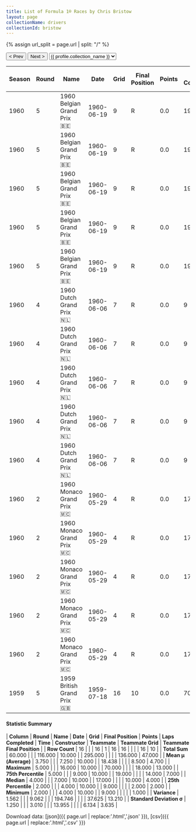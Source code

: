 ```yaml
---
title: List of Formula 1® Races by Chris Bristow
layout: page
collectionName: drivers
collectionId: bristow
---
```


{% assign url_split = page.url | split: "/" %}
<div id="collection-navigation">
<button onclick="selector.options[selector.selectedIndex-1].value && (window.location = selector.options[selector.selectedIndex-1].value);">&lt; Prev</button>
<button onclick="selector.options[selector.selectedIndex+1].value && (window.location = selector.options[selector.selectedIndex+1].value);">Next &gt;</button>
<select id="selector" onchange="this.options[this.selectedIndex].value && (window.location = this.options[this.selectedIndex].value);">
  {% for collectionId in site.data[page.collectionName].refs %}
    {% if collectionId == page.collectionId %}
      {% assign selected = "selected" %}
    {% else %}
      {% assign selected = "" %}
    {% endif %}
    {% assign profile = site.data[page.collectionName][collectionId].profile %}
    <option value="/f1/{{ page.collectionName }}/{{ collectionId }}/{{ url_split[4] }}" {{ selected }}>{{ profile.collection_name }}</option>
  {% endfor %}
</select>
</div>

| Season | Round | Name | Date | Grid | Final Position | Points | Laps Completed | Time | Constructor | Teammate | Teammate Grid | Teammate Final Position |
|--|--|--|--|--|--|--|--|--|--|--|--|--|
| 1960 | 5 | 1960 Belgian Grand Prix 🇧🇪 | 1960-06-19 | 9 | R | 0.0 | 19 |   | Cooper-Climax 🇬🇧 | [Jack Brabham 🇦🇺](/f1/drivers/jack_brabham) | 1 | 1 |
| 1960 | 5 | 1960 Belgian Grand Prix 🇧🇪 | 1960-06-19 | 9 | R | 0.0 | 19 |   | Cooper-Climax 🇬🇧 | [Bruce McLaren 🇳🇿](/f1/drivers/mclaren) | 14 | 2 |
| 1960 | 5 | 1960 Belgian Grand Prix 🇧🇪 | 1960-06-19 | 9 | R | 0.0 | 19 |   | Cooper-Climax 🇬🇧 | [Olivier Gendebien 🇧🇪](/f1/drivers/gendebien) | 5 | 3 |
| 1960 | 5 | 1960 Belgian Grand Prix 🇧🇪 | 1960-06-19 | 9 | R | 0.0 | 19 |   | Cooper-Climax 🇬🇧 | [Lucien Bianchi 🇧🇪](/f1/drivers/bianchi) | 15 | 6 |
| 1960 | 5 | 1960 Belgian Grand Prix 🇧🇪 | 1960-06-19 | 9 | R | 0.0 | 19 |   | Cooper-Climax 🇬🇧 | [Tony Brooks 🇬🇧](/f1/drivers/brooks) | 2 | R |
| 1960 | 4 | 1960 Dutch Grand Prix 🇳🇱 | 1960-06-06 | 7 | R | 0.0 | 9 |   | Cooper-Climax 🇬🇧 | [Jack Brabham 🇦🇺](/f1/drivers/jack_brabham) | 2 | 1 |
| 1960 | 4 | 1960 Dutch Grand Prix 🇳🇱 | 1960-06-06 | 7 | R | 0.0 | 9 |   | Cooper-Climax 🇬🇧 | [Henry Taylor 🇬🇧](/f1/drivers/henry_taylor) | 14 | 7 |
| 1960 | 4 | 1960 Dutch Grand Prix 🇳🇱 | 1960-06-06 | 7 | R | 0.0 | 9 |   | Cooper-Climax 🇬🇧 | [Carel Godin de Beaufort 🇳🇱](/f1/drivers/beaufort) | 18 | 8 |
| 1960 | 4 | 1960 Dutch Grand Prix 🇳🇱 | 1960-06-06 | 7 | R | 0.0 | 9 |   | Cooper-Climax 🇬🇧 | [Bruce McLaren 🇳🇿](/f1/drivers/mclaren) | 9 | R |
| 1960 | 4 | 1960 Dutch Grand Prix 🇳🇱 | 1960-06-06 | 7 | R | 0.0 | 9 |   | Cooper-Climax 🇬🇧 | [Tony Brooks 🇬🇧](/f1/drivers/brooks) | 10 | R |
| 1960 | 2 | 1960 Monaco Grand Prix 🇲🇨 | 1960-05-29 | 4 | R | 0.0 | 17 |   | Cooper-Climax 🇬🇧 | [Bruce McLaren 🇳🇿](/f1/drivers/mclaren) | 11 | 2 |
| 1960 | 2 | 1960 Monaco Grand Prix 🇲🇨 | 1960-05-29 | 4 | R | 0.0 | 17 |   | Cooper-Climax 🇬🇧 | [Tony Brooks 🇬🇧](/f1/drivers/brooks) | 3 | 4 |
| 1960 | 2 | 1960 Monaco Grand Prix 🇲🇨 | 1960-05-29 | 4 | R | 0.0 | 17 |   | Cooper-Climax 🇬🇧 | [Jack Brabham 🇦🇺](/f1/drivers/jack_brabham) | 2 | D |
| 1960 | 2 | 1960 Monaco Grand Prix 🇲🇨 | 1960-05-29 | 4 | R | 0.0 | 17 |   | Cooper-Climax 🇬🇧 | [Roy Salvadori 🇬🇧](/f1/drivers/salvadori) | 12 | R |
| 1960 | 2 | 1960 Monaco Grand Prix 🇲🇨 | 1960-05-29 | 4 | R | 0.0 | 17 |   | Cooper-Climax 🇬🇧 | [Bruce Halford 🇬🇧](/f1/drivers/halford) | 0 | F |
| 1959 | 5 | 1959 British Grand Prix 🇬🇧 | 1959-07-18 | 16 | 10 | 0.0 | 70 |   | Cooper-Borgward 🇬🇧 | [Ivor Bueb 🇬🇧](/f1/drivers/bueb) | 18 | 13 |

#### Statistic Summary

| **Column** | **Round** | **Name** | **Date** | **Grid** | **Final Position** | **Points** | **Laps Completed** | **Time** | **Constructor** | **Teammate** | **Teammate Grid** | **Teammate Final Position** |
| **Row Count** | 16 |  |  | 16 | 1 | 16 | 16 |  |  |  | 16 | 10 |
| **Total Sum** | 60.000 |  |  | 116.000 | 10.000 |  | 295.000 |  |  |  | 136.000 | 47.000 |
| **Mean μ (Average)** | 3.750 |  |  | 7.250 | 10.000 |  | 18.438 |  |  |  | 8.500 | 4.700 |
| **Maximum** | 5.000 |  |  | 16.000 | 10.000 |  | 70.000 |  |  |  | 18.000 | 13.000 |
| **75th Percentile** | 5.000 |  |  | 9.000 | 10.000 |  | 19.000 |  |  |  | 14.000 | 7.000 |
| **Median** | 4.000 |  |  | 7.000 | 10.000 |  | 17.000 |  |  |  | 10.000 | 4.000 |
| **25th Percentile** | 2.000 |  |  | 4.000 | 10.000 |  | 9.000 |  |  |  | 2.000 | 2.000 |
| **Minimum** | 2.000 |  |  | 4.000 | 10.000 |  | 9.000 |  |  |  |  | 1.000 |
| **Variance** | 1.562 |  |  | 9.062 |  |  | 194.746 |  |  |  | 37.625 | 13.210 |
| **Standard Deviation σ** | 1.250 |  |  | 3.010 |  |  | 13.955 |  |  |  | 6.134 | 3.635 |

Download data: [json]({{ page.url | replace:'.html','.json' }}), [csv]({{ page.url | replace:'.html','.csv' }})
